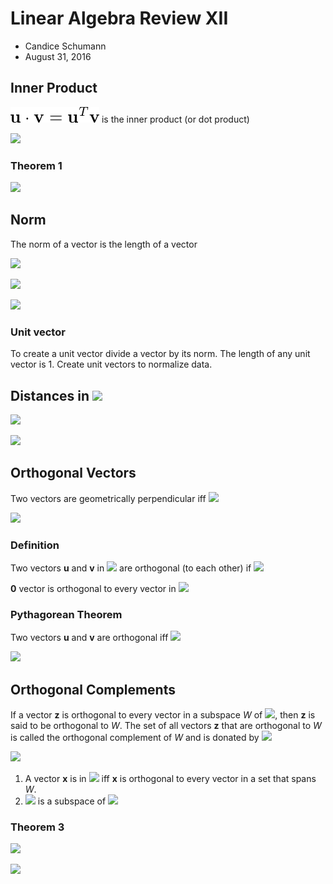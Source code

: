 # Linear Algebra Review XII

-   Candice Schumann
-   August 31, 2016

## Inner Product

![](img/dot_product.png) is the inner product (or dot product)

![](inner_product2.png)

### Theorem 1

![](theorem1.png)

## Norm

The norm of a vector is the length of a vector

![](norm.png)

![](norm_squared.png)

![](R2_norm.png)

### Unit vector

To create a unit vector divide a vector by its norm. The length of any unit vector is 1. Create unit vectors to normalize data.

## Distances in ![](Rn.png)

![](distance.png)

![](distance_R2.png)

## Orthogonal Vectors

Two vectors are geometrically perpendicular iff ![](perpendicular.png)

![](perpendicular_visual.png)

### Definition

Two vectors **u** and **v** in ![](Rn.png) are orthogonal (to each other) if ![](orthogonal.png)

**0** vector is orthogonal to every vector in ![](Rn.png)

### Pythagorean Theorem

Two vectors **u** and **v** are orthogonal iff ![](pythagorean.png)

![](pythagorean_R2.png)

## Orthogonal Complements

If a vector **z** is orthogonal to every vector in a subspace *W* of ![](Rn.png), then **z** is said to be orthogonal to *W*. The set of all vectors **z** that are orthogonal to *W* is called the orthogonal complement of *W* and is donated by ![](orthogonal_complement.png)

![](orthogonal_complement2.png)

1) A vector **x** is in ![](orthogonal_complement.png) iff **x** is orthogonal to every vector in a set that spans *W*.
2) ![](orthogonal_complement.png) is a subspace of ![](Rn.png)

### Theorem 3

![](theorem3.png)

![](theorem3_visual.png)